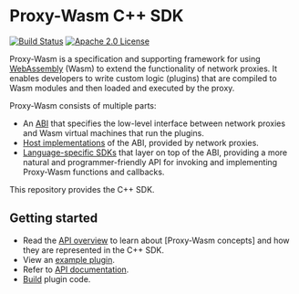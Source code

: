# Proxy-Wasm C++ SDK

[![Build Status][build-badge]][build-link]
[![Apache 2.0 License][license-badge]][license-link]

Proxy-Wasm is a specification and supporting framework for using
[WebAssembly](https://webassembly.org) (Wasm) to extend the functionality of
network proxies. It enables developers to write custom logic (plugins) that are
compiled to Wasm modules and then loaded and executed by the proxy.

Proxy-Wasm consists of multiple parts:

* An [ABI](https://github.com/proxy-wasm/spec) that specifies the low-level
  interface between network proxies and Wasm virtual machines that run the
  plugins.
* [Host implementations](https://github.com/proxy-wasm/spec#host-environments)
  of the ABI, provided by network proxies.
* [Language-specific SDKs](https://github.com/proxy-wasm/spec#sdks) that layer
  on top of the ABI, providing a more natural and programmer-friendly API for
  invoking and implementing Proxy-Wasm functions and callbacks.
  
This repository provides the C++ SDK.

## Getting started

* Read the [API overview](docs/api_overview.md) to learn about [Proxy-Wasm
  concepts] and how they are represented in the C++ SDK.
* View an [example plugin](example/http_wasm_example.cc).
* Refer to [API documentation](docs/api_overview.md#codemap).
* [Build](docs/building.md) plugin code.

[build-badge]: https://github.com/proxy-wasm/proxy-wasm-cpp-sdk/workflows/C++/badge.svg?branch=master
[build-link]: https://github.com/proxy-wasm/proxy-wasm-cpp-sdk/actions?query=workflow%3AC%2B%2B+branch%3Amaster
[license-badge]: https://img.shields.io/github/license/proxy-wasm/proxy-wasm-cpp-sdk
[license-link]: https://github.com/proxy-wasm/proxy-wasm-cpp-sdk/blob/master/LICENSE
